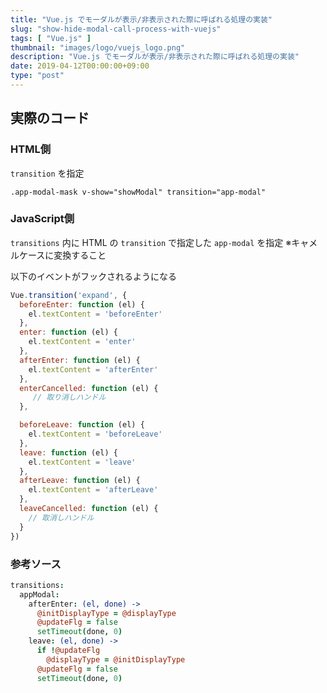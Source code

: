 ```yaml
---
title: "Vue.js でモーダルが表示/非表示された際に呼ばれる処理の実装"
slug: "show-hide-modal-call-process-with-vuejs"
tags: [ "Vue.js" ]
thumbnail: "images/logo/vuejs_logo.png"
description: "Vue.js でモーダルが表示/非表示された際に呼ばれる処理の実装"
date: 2019-04-12T00:00:00+09:00
type: "post"
---
```


## 実際のコード

### HTML側

`transition` を指定

```slim
.app-modal-mask v-show="showModal" transition="app-modal"
```

### JavaScript側

`transitions` 内に HTML の `transition` で指定した `app-modal` を指定
※キャメルケースに変換すること

以下のイベントがフックされるようになる

```javascript
Vue.transition('expand', {
  beforeEnter: function (el) {
    el.textContent = 'beforeEnter'
  },
  enter: function (el) {
    el.textContent = 'enter'
  },
  afterEnter: function (el) {
    el.textContent = 'afterEnter'
  },
  enterCancelled: function (el) {
     // 取り消しハンドル
  },

  beforeLeave: function (el) {
    el.textContent = 'beforeLeave'
  },
  leave: function (el) {
    el.textContent = 'leave'
  },
  afterLeave: function (el) {
    el.textContent = 'afterLeave'
  },
  leaveCancelled: function (el) {
    // 取消しハンドル
  }
})
```

### 参考ソース

```coffee
transitions:
  appModal:
    afterEnter: (el, done) ->
      @initDisplayType = @displayType
      @updateFlg = false
      setTimeout(done, 0)
    leave: (el, done) ->
      if !@updateFlg
        @displayType = @initDisplayType
      @updateFlg = false
      setTimeout(done, 0)
```
